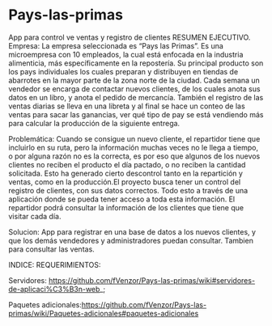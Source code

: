 # Pays-las-primas
App para control ve ventas y registro de clientes
RESUMEN EJECUTIVO.
Empresa:
La empresa seleccionada es “Pays las Primas”. Es una microempresa con 10 empleados, la cual está enfocada en la industria alimenticia, más específicamente en la repostería. Su principal producto son los pays individuales los cuales preparan y distribuyen en tiendas de abarrotes en la mayor parte de la zona norte de la ciudad. Cada semana un vendedor se encarga de contactar nuevos clientes, de los cuales anota sus datos en un libro, y anota el pedido de mercancía. También el registro de las ventas diarias se lleva en una libreta y al final se hace un conteo de las ventas para sacar las ganancias, ver qué tipo de pay se está vendiendo más para calcular la producción de la siguiente entrega.

Problemática:
Cuando se consigue un nuevo cliente, el repartidor tiene que incluirlo en su ruta, pero la información muchas veces no le llega a tiempo, o por alguna razón no es la correcta, es por eso que algunos de los nuevos clientes no reciben el producto el día pactado, o no reciben la cantidad solicitada. Esto ha generado cierto descontrol tanto en la repartición y ventas, como en la producción.El proyecto busca tener un control del registro de clientes, con sus datos correctos. Todo esto a través de una aplicación donde se pueda tener acceso a toda esta información. El repartidor podrá consultar la información de los clientes que tiene que visitar cada día.

Solucion:
App para registrar en una base de datos a los nuevos clientes, y que los demás vendedores y administradores puedan consultar. Tambien para consultar las ventas.

INDICE:
REQUERIMIENTOS:

Servidores: https://github.com/fVenzor/Pays-las-primas/wiki#servidores-de-aplicaci%C3%B3n-web_;

Paquetes adicionales:https://github.com/fVenzor/Pays-las-primas/wiki/Paquetes-adicionales#paquetes-adicionales

